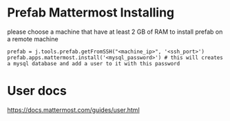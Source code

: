 # Prefab Mattermost Installing
please choose a machine that have at least 2 GB of RAM
to install prefab on a remote machine 
```
prefab = j.tools.prefab.getFromSSH("<machine_ip>", '<ssh_port>')
prefab.apps.mattermost.install('<mysql_password>') # this will creates a mysql database and add a user to it with this password 
```

# User docs 
https://docs.mattermost.com/guides/user.html


